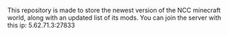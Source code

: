 This repository is made to store the newest version of the NCC minecraft world, along with an updated list of its mods. You can join the server with this ip: 5.62.71.3:27833
